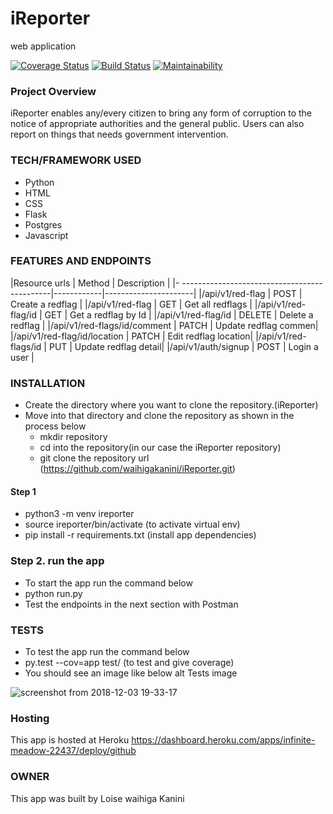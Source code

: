 # iReporter
web application  

[![Coverage Status](https://coveralls.io/repos/github/waihigakanini/iReporter/badge.svg?branch=ft-edit-redflag-%23162297465)](https://coveralls.io/github/waihigakanini/iReporter?branch=ft-edit-redflag-%23162297465)
[![Build Status](https://travis-ci.org/waihigakanini/iReporter.svg?branch=ft-edit-redflag-%23162297465)](https://travis-ci.org/waihigakanini/iReporter) [![Maintainability](https://api.codeclimate.com/v1/badges/4cf68f45754d4bafa352/maintainability)](https://codeclimate.com/github/waihigakanini/iReporter/maintainability)

### Project Overview
iReporter enables any/every citizen to bring any form of corruption to the notice of appropriate authorities and the general public. Users can also report on things that needs government intervention.

### TECH/FRAMEWORK USED
- Python
- HTML
- CSS
- Flask
- Postgres
- Javascript

### FEATURES AND ENDPOINTS

|Resource urls                                  | Method     | Description          |
|- ---------------------------------------------|------------|----------------------|
|/api/v1/red-flag                               |   POST     | Create a redflag     |
|/api/v1/red-flag                               |   GET      | Get all redflags     |
|/api/v1/red-flag/id                            |   GET      | Get a redflag by Id  |
|/api/v1/red-flag/id                            |   DELETE   | Delete a redflag     |
|/api/v1/red-flags/id/comment                   |   PATCH    | Update redflag commen|
|/api/v1/red-flag/id/location                   |   PATCH    | Edit redflag location|
|/api/v1/red-flags/id                           |   PUT      | Update redflag detail|
|/api/v1/auth/signup                            |   POST     | Login a user         |

### INSTALLATION
- Create the directory where you want to clone the repository.(iReporter)
- Move into that directory and clone the repository as shown in the process below
    - mkdir repository
    - cd into the repository(in our case the iReporter repository)
    - git clone the repository url (https://github.com/waihigakanini/iReporter.git)
#### Step 1
   - python3 -m venv ireporter
   - source ireporter/bin/activate (to activate virtual env)
   - pip install -r requirements.txt (install app dependencies)
### Step 2. run the app
   - To start the app run the command below
   - python run.py
   - Test the endpoints in the next section with Postman

### TESTS
- To test the app run the command below
- py.test --cov=app test/ (to test and give coverage)
- You should see an image like below alt Tests image

![screenshot from 2018-12-03 19-33-17](https://user-images.githubusercontent.com/45232680/49396790-08614380-f74b-11e8-98f1-a7386325835d.png)

### Hosting
This app is hosted at Heroku 
https://dashboard.heroku.com/apps/infinite-meadow-22437/deploy/github

### OWNER

This app was built by Loise waihiga Kanini 





